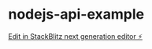 # nodejs-api-example

[Edit in StackBlitz next generation editor ⚡️](https://stackblitz.com/~/github.com/n8life/nodejs-api-example)